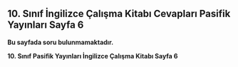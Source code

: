 ## 10. Sınıf İngilizce Çalışma Kitabı Cevapları Pasifik Yayınları Sayfa 6

**Bu sayfada soru bulunmamaktadır.**

**10. Sınıf Pasifik Yayınları İngilizce Çalışma Kitabı Sayfa 6**
